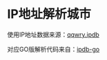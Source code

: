 # IP地址解析城市


使用IP地址数据来源：[qqwry.ipdb](https://github.com/metowolf/qqwry.ipdb)

对应GO版解析代码来自：[ipdb-go](https://github.com/ipipdotnet/ipdb-go)